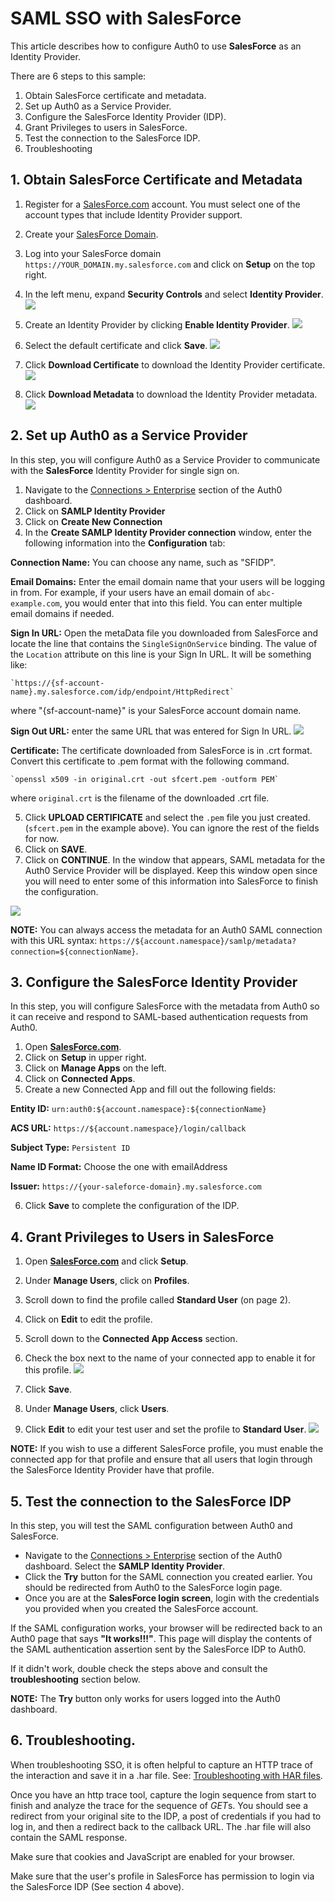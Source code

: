 # SAML SSO with SalesForce

This article describes how to configure Auth0 to use **SalesForce** as an Identity Provider.

There are 6 steps to this sample:

1. Obtain SalesForce certificate and metadata.
2. Set up Auth0 as a Service Provider.
3. Configure the SalesForce Identity Provider (IDP).
4. Grant Privileges to users in SalesForce.
5. Test the connection to the SalesForce IDP.
6. Troubleshooting

## 1. Obtain SalesForce Certificate and Metadata

1. Register for a [SalesForce.com](http://SalesForce.com) account. You must select one of the account types that include Identity Provider support.
2. Create your [SalesForce Domain](https://help.salesforce.com/apex/HTViewHelpDoc?id=domain_name_setup.htm&language=en_US).
2. Log into your SalesForce domain `https://YOUR_DOMAIN.my.salesforce.com` and click on **Setup** on the top right.
4. In the left menu, expand **Security Controls** and select **Identity Provider**.
 ![](/media/articles/saml/identity-providers/salesforce/salesforceidp-1.png)

5. Create an Identity Provider by clicking **Enable Identity Provider**.
 ![](/media/articles/saml/identity-providers/salesforce/salesforceidp-2.png)

6. Select the default certificate and click **Save**.
 ![](/media/articles/saml/identity-providers/salesforce/salesforceidp-3.png)

7. Click **Download Certificate** to download the Identity Provider certificate.
 ![](/media/articles/saml/identity-providers/salesforce/salesforceidp-4.png)

8. Click **Download Metadata** to download the Identity Provider metadata.
 ![](/media/articles/saml/identity-providers/salesforce/salesforceidp-5.png)

## 2. Set up Auth0 as a Service Provider

In this step, you will configure Auth0 as a Service Provider to communicate with the **SalesForce** Identity Provider for single sign on.

1. Navigate to the [Connections > Enterprise](${manage_url}/#/connections/enterprise) section of the Auth0 dashboard.
2. Click on **SAMLP Identity Provider**
3. Click on **Create New Connection**
4. In the **Create SAMLP Identity Provider connection** window, enter the following information into the **Configuration** tab:

  **Connection Name:** You can choose any name, such as "SFIDP".

  **Email Domains:** Enter the email domain name that your users will be logging in from. For example, if your users have an email domain of `abc-example.com`, you would enter that into this field. You can enter multiple email domains if needed.

  **Sign In URL:** Open the metaData file you downloaded from SalesForce and locate the line that contains the `SingleSignOnService` binding. The value of the `Location` attribute on this line is your Sign In URL. It will be something like:

    `https://{sf-account-name}.my.salesforce.com/idp/endpoint/HttpRedirect`

  where "{sf-account-name}" is your SalesForce account domain name.

  **Sign Out URL:** enter the same URL that was entered for Sign In URL.
  ![](/media/articles/saml/identity-providers/salesforce/salesforceidp-6.png)

  **Certificate:**  The certificate downloaded from SalesForce is in .crt format. Convert this certificate to .pem format with the following command.

    `openssl x509 -in original.crt -out sfcert.pem -outform PEM`

  where `original.crt` is the filename of the downloaded .crt file.

5. Click **UPLOAD CERTIFICATE**  and select the `.pem` file you just created. (`sfcert.pem` in the example above). You can ignore the rest of the fields for now.
6. Click on **SAVE**.
7. Click on **CONTINUE**. In the window that appears, SAML metadata for the Auth0 Service Provider will be displayed. Keep this window open since you will need to enter some of this information into SalesForce to finish the configuration.

  ![](/media/articles/saml/identity-providers/salesforce/salesforceidp-7.png)

**NOTE:** You can always access the metadata for an Auth0 SAML connection with this URL syntax: `https://${account.namespace}/samlp/metadata?connection=${connectionName}`.

## 3. Configure the SalesForce Identity Provider

In this step, you will configure SalesForce with the metadata from Auth0 so it can receive and respond to SAML-based authentication requests from Auth0.

1. Open **[SalesForce.com](http://salesforce.com)**.
2. Click on **Setup** in upper right.
3. Click on **Manage Apps**  on the left.
4. Click on **Connected Apps**.
5. Create a new Connected App and fill out the following fields:

  **Entity ID:** `urn:auth0:${account.namespace}:${connectionName}`

  **ACS URL:** `https://${account.namespace}/login/callback`

  **Subject Type:** `Persistent ID`

  **Name ID Format:** Choose the one with emailAddress

  **Issuer:** `https://{your-saleforce-domain}.my.salesforce.com`

6. Click **Save** to complete the configuration of the IDP.

## 4. Grant Privileges to Users in SalesForce

1. Open **[SalesForce.com](http://salesforce.com)** and click **Setup**.
2. Under **Manage Users**, click on **Profiles**.
3. Scroll down to find the profile called **Standard User** (on page 2).
4. Click on **Edit** to edit the profile.
5. Scroll down to the **Connected App Access** section.
6. Check the box next to the name of your connected app to enable it for this profile.
  ![](/media/articles/saml/identity-providers/salesforce/salesforceidp-9.png)

7. Click **Save**.
8. Under **Manage Users**, click **Users**.
9. Click **Edit** to edit your test user and set the profile to **Standard User**.
  ![](/media/articles/saml/identity-providers/salesforce/salesforceidp-10.png)

**NOTE:** If you wish to use a different SalesForce profile, you must enable the connected app for that profile and ensure that all users that login through the SalesForce Identity Provider have that profile.

## 5. Test the connection to the SalesForce IDP

In this step, you will test the SAML configuration between Auth0 and SalesForce.

* Navigate to the [Connections > Enterprise](${manage_url}/#/connections/enterprise) section of the Auth0 dashboard. Select the **SAMLP Identity Provider**.
* Click the **Try** button for the SAML connection you created earlier. You should be redirected from Auth0 to the SalesForce login page.
* Once you are at the **SalesForce login screen**, login with the credentials you provided when you created the SalesForce account.

If the SAML configuration works, your browser will be redirected back to an Auth0 page that says **"It works!!!"**. This page will display the contents of the SAML authentication assertion sent by the SalesForce IDP to Auth0.

If it didn't work, double check the steps above and consult the **troubleshooting** section below.

**NOTE:** The **Try** button only works for users logged into the Auth0 dashboard.

## 6. Troubleshooting.

When troubleshooting SSO, it is often helpful to capture an HTTP trace of the interaction and save it in a .har file. See: [Troubleshooting with HAR files](/har).

Once you have an http trace tool, capture the login sequence from start to finish and analyze the trace for the sequence of *GET*s. You should see a redirect from your original site to the IDP, a post of credentials if you had to log in, and then a redirect back to the callback URL. The .har file will also contain the SAML response.

Make sure that cookies and JavaScript are enabled for your browser.

Make sure that the user's profile in SalesForce has permission to login via the SalesForce IDP (See section 4 above).
